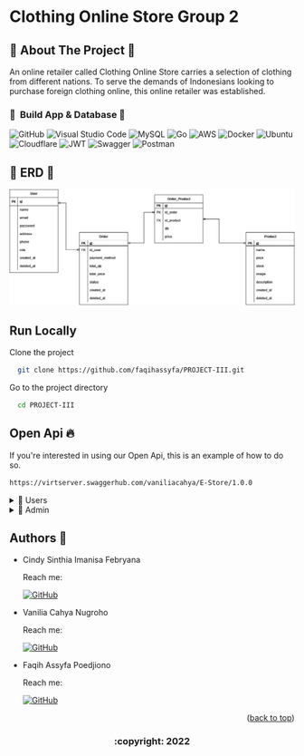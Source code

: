 # Clothing Online Store Group 2

<!-- ABOUT THE PROJECT -->

## 👗 About The Project 👕

An online retailer called Clothing Online Store carries a selection of clothing from different nations. To serve the demands of Indonesians looking to purchase foreign clothing online, this online retailer was established.

</details>   
       
### 💄 &nbsp;Build App & Database 💍
![GitHub](https://img.shields.io/badge/github-%23121011.svg?style=for-the-badge&logo=github&logoColor=white)
![Visual Studio Code](https://img.shields.io/badge/Visual%20Studio%20Code-0078d7.svg?style=for-the-badge&logo=visual-studio-code&logoColor=white)
![MySQL](https://img.shields.io/badge/mysql-%2300f.svg?style=for-the-badge&logo=mysql&logoColor=white)
![Go](https://img.shields.io/badge/go-%2300ADD8.svg?style=for-the-badge&logo=go&logoColor=white)
![AWS](https://img.shields.io/badge/AWS-%23FF9900.svg?style=for-the-badge&logo=amazon-aws&logoColor=white)
![Docker](https://img.shields.io/badge/docker-%230db7ed.svg?style=for-the-badge&logo=docker&logoColor=white)
![Ubuntu](https://img.shields.io/badge/Ubuntu-E95420?style=for-the-badge&logo=ubuntu&logoColor=white)
![Cloudflare](https://img.shields.io/badge/Cloudflare-F38020?style=for-the-badge&logo=Cloudflare&logoColor=white)
![JWT](https://img.shields.io/badge/JWT-black?style=for-the-badge&logo=JSON%20web%20tokens)
![Swagger](https://img.shields.io/badge/-Swagger-%23Clojure?style=for-the-badge&logo=swagger&logoColor=white)
![Postman](https://img.shields.io/badge/Postman-FF6C37?style=for-the-badge&logo=postman&logoColor=white)

## 👚 ERD 👒

<img src="ERD4.drawio.png">

## Run Locally

Clone the project

```bash
  git clone https://github.com/faqihassyfa/PROJECT-III.git
```

Go to the project directory

```bash
  cd PROJECT-III
```

## Open Api 🔥

If you're interested in using our Open Api, this is an example of how to do so.

```bash
https://virtserver.swaggerhub.com/vaniliacahya/E-Store/1.0.0
```

<div>
      <details>
<summary>👶 Users</summary>
  
  <!---
  | Command | Description |
| --- | --- |
  --->
  
This is an explanation of the Users section's CRUD method.
 
<div>
  
| Feature User | Endpoint | Param | JWT Token | Function |
| --- | --- | --- | --- | --- |
| GET | /users  | - | YES | Users obtain their account information in this form.  |
| POST | /users | - | NO | This is how users register their account |
| Delete | /users | - | YES | Delete user account |
| PUT | /users | - | YES | Update user account |
| GET | /login | - | NO | This is how users log in. |

</details>

       
<div>
      <details>
<summary>🦊 Admin</summary>
  
  <!---
  | Command | Description |
| --- | --- |
  --->
  
Several commands make use of admin features, as shown below.
 
<div>
  
| Feature Admin | Endpoint | Param | JWT Token | Function |
| --- | --- | --- | --- | --- |
| PUT | /admins/:productid  | ID Product | YES | create new restaurant |
| DELETE| /admins/:productid | ID Product | YES | edit the restaurant information |
| POST | /admins | - | YES | Create product |
| GET | /admins | - | YES | Displaying recently posted products |
| GET | /admins/history | - | YES | show the order history for existing orders |

</details>   

## Authors 👑

- Cindy Sinthia Imanisa Febryana
       
  Reach me:

  [![GitHub](https://img.shields.io/badge/Cindy05-shintia-%23121011.svg?style=for-the-badge&logo=github&logoColor=white)](https://github.com/Cindy05-shintia)

- Vanilia Cahya Nugroho
       
  Reach me:

  [![GitHub](https://img.shields.io/badge/vaniliacahya-%23121011.svg?style=for-the-badge&logo=github&logoColor=white)](https://github.com/vaniliacahya)
  
- Faqih Assyfa Poedjiono
       
  Reach me:

  [![GitHub](https://img.shields.io/badge/faqihassyfa-%23121011.svg?style=for-the-badge&logo=github&logoColor=red)](https://github.com/faqihassyfa)

       
 <p align="right">(<a href="#top">back to top</a>)</p>
<h3>
<p align="center">:copyright: 2022 </p>
</h3>
<!-- end -->

